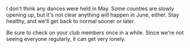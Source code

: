 I don't think any dances were held in May.  Some counties are slowly opening up, but it's not clear anything will happen in June, either.  Stay healthy, and we'll get back to normal sooner or later.

Be sure to check on your club members once in a while.  Since we're not seeing everyone regularly, it can get very lonely.
